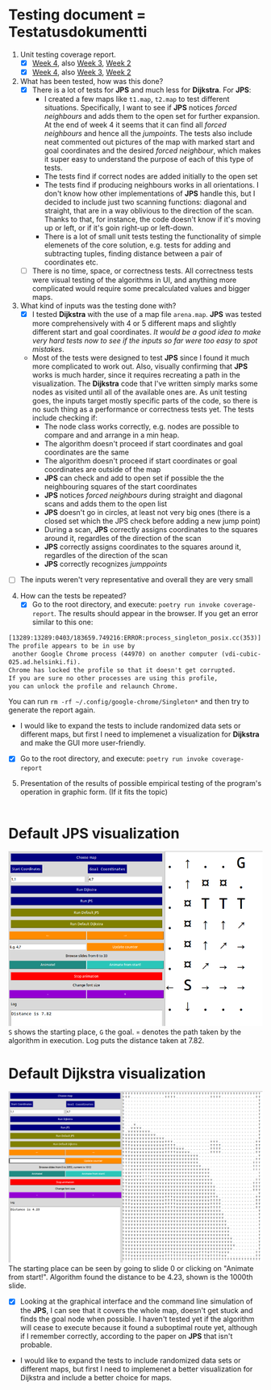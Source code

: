 # Testing document = Testatusdokumentti

1. Unit testing coverage report.<br />
   - [x] [Week 4](http://jakubgrad.ddns.net:2231/htmlcov4/), also [Week 3](http://jakubgrad.ddns.net:2231/htmlcov/), [Week 2](http://jakubgrad.ddns.net:2231/HTML%20coverage/)<br />
   - [x] [Week 4](http://87.92.126.250:2231/htmlcov4/), also [Week 3](http://87.92.126.250:2231/htmlcov/), [Week 2](http://87.92.126.250:2231/HTML%20coverage/)<br />
2. What has been tested, how was this done?<br />
   - [x] There is a lot of tests for **JPS** and much less for **Dijkstra**. For **JPS**: <br />
     - I created a few maps like `t1.map`, `t2.map` to test different situations. Specifically, I want to see if **JPS** notices *forced neighbours* and adds them to the open set for further expansion. At the end of week 4 it seems that it can find all *forced neighbours* and hence all the *jumpoints*. The tests also include neat commented out pictures of the map with marked start and goal coordinates and the desired *forced neighbour*, which makes it super easy to understand the purpose of each of this type of tests.<br />
     - The tests find if correct nodes are added initially to the open set <br />
     - The tests find if producing neighbours works in all orientations. I don't know how other implementations of **JPS** handle this, but I decided to include just two scanning functions: diagonal and straight, that are in a way oblivious to the direction of the scan. Thanks to that, for instance, the code doesn't know if it's moving up or left, or if it's goin right-up or left-down.<br />
     - There is a lot of small unit tests testing the functionality of simple elemenets of the core solution, e.g. tests for adding and subtracting tuples, finding distance between a pair of coordinates etc. <br />
   - [ ] There is no time, space, or correctness tests. All correctness tests were visual testing of the algorithms in UI, and anything more complicated would require some precalculated values and bigger maps.<br />
3. What kind of inputs was the testing done with? <br />
   - [x] I tested **Dijkstra** with the use of a map file `arena.map`. **JPS** was tested more comprehensively with 4 or 5 different maps and slightly different start and goal coordinates. *It would be a good idea to make very hard tests now to see if the inputs so far were too easy to spot mistakes*.  <br />
   - Most of the tests were designed to test **JPS** since I found it much more complicated to work out. Also, visually confirming that **JPS** works is much harder, since it requires recreating a path in the visualization. The **Dijkstra** code that I've written simply marks some nodes as visited until all of the available ones are. As unit testing goes, the inputs target mostly specific parts of the code, so there is no such thing as a performance or correctness tests yet. The tests include checking if:
     - The node class works correctly, e.g. nodes are possible to compare and and arrange in a min heap.
     - The algorithm doesn't proceed if start coordinates and goal coordinates are the same
     - The algorithm doesn't proceed if start coordinates or goal coordinates are outside of the map
     - **JPS** can check and add to open set if possible the the neighbouring squares of the start coordinates
     - **JPS** notices *forced neighbours* during straight and diagonal scans and adds them to the open list
     - **JPS** doesn't go in circles, at least not very big ones (there is a closed set which the JPS check before adding a new jump point)
     - During a scan, **JPS** correctly assigns coordinates to the squares around it, regardles of the direction of the scan
     - **JPS** correctly assigns coordinates to the squares around it, regardles of the direction of the scan
     - **JPS** correctly recognizes *jumppoints*
- [ ] The inputs weren't very representative and overall they are very small
4. How can the tests be repeated?<br />
   - [x] Go to the root directory, and execute: `poetry run invoke coverage-report`. The results should appear in the browser. If you get an error similar to this one:
```
[13289:13289:0403/183659.749216:ERROR:process_singleton_posix.cc(353)] The profile appears to be in use by
 another Google Chrome process (44970) on another computer (vdi-cubic-025.ad.helsinki.fi).
Chrome has locked the profile so that it doesn't get corrupted.
If you are sure no other processes are using this profile,
you can unlock the profile and relaunch Chrome.
```
You can run  `rm -rf ~/.config/google-chrome/Singleton*` and then try to generate the report again. <br />
   
   - I would like to expand the tests to include randomized data sets or different maps, but first I need to implemenet a visualization for **Dijkstra** and make the GUI more user-friendly.
   - [x] Go to the root directory, and execute: `poetry run invoke coverage-report`<br />
5. Presentation of the results of possible empirical testing of the program's operation in graphic form. (If it fits the topic)<br /><br />
# Default JPS visualization
![Default JPS](/documentation/pictures/default_jps.png)
<br/>`S` shows the starting place, `G` the goal. `¤` denotes the path taken by the algorithm in execution. Log puts the distance taken at 7.82.
# Default Dijkstra visualization
![Default Dijkstra](/documentation/pictures/default_dijkstra.png)
<br/>The starting place can be seen by going to slide 0 or clicking on "Animate from start!". Algorithm found the distance to be 4.23, shown is the 1000th slide. <br/>
   - [X] Looking at the graphical interface and the command line simulation of the **JPS**, I can see that it covers the whole map, doesn't get stuck and finds the goal node when possible. I haven't tested yet if the algorithm will cease to execute because it found a suboptimal route yet, although if I remember correctly, according to the paper on **JPS** that isn't probable. <br />
   - I would like to expand the tests to include randomized data sets or different maps, but first I need to implemenet a better visualization for Dijkstra and include a better choice for maps.





